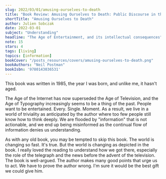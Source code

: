 ```yaml
---
slug: 2022/03/01/amusing-ourselves-to-death
title: "Book Review: Amusing Ourselves to Death: Public Discourse in the Age of Show Business"
shortTitle: "Amusing Ourselves to Death"
author: Julien Sobczak
date: 2022-03-01
subject: "Understanding"
headline: "The Age of Entertainment, and its intellectual consequences"
note: 15
stars: 4
tags: [living]
topics: [information]
bookCover: "/posts_resources/covers/amusing-ourselves-to-death.png"
bookAuthors: "Neil Postman"
bookIsbn: '9780143036531'
---
```



This book was written in 1985, the year I was born, and unlike me, it hasn't aged.

The Age of the Internet has now superseded the Age of Television, and the Age of Typography increasingly seems to be a thing of the past. People want to be entertained. Every. Single. Moment. As a result, we live in a world of triviality as anticipated by the author where too few people still know how to think deeply. We are flooded by "information" that is not actionable, and we end up being misinformed as the continual flow of information denies us understanding.

As with any old book, you may be tempted to skip this book. The world is changing so fast. It's true. But the world is changing as depicted in the book. I really loved the reading to understand how we got there, especially the role of the telegraph and the news before the advent of the television. The book is well-argued. The author makes many good points that urge us to act. We have to prove the author wrong. I'm sure it would be the best gift we could give him.


